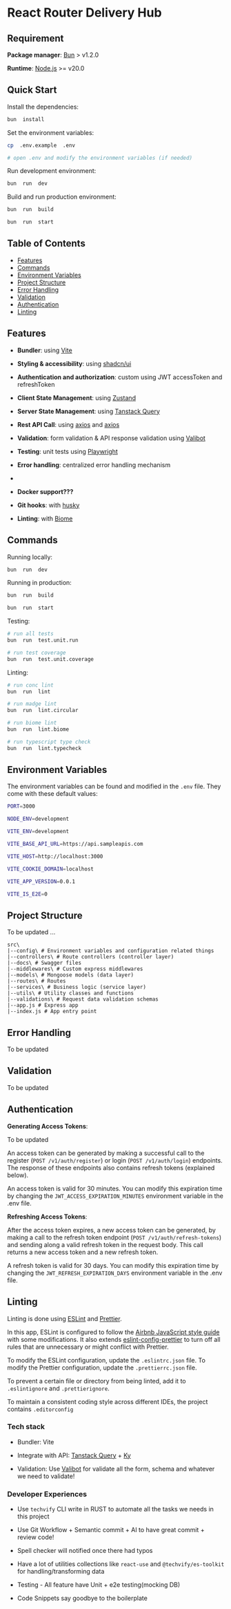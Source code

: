 # React Router Delivery Hub

## Requirement

**Package manager**: [Bun](https://bun.sh/docs) > v1.2.0

**Runtime**: [Node.js](https://nodejs.org/en) >= v20.0

## Quick Start

Install the dependencies:

```bash
bun  install
```

Set the environment variables:

```bash
cp  .env.example  .env

# open .env and modify the environment variables (if needed)
```

Run development environment:

```bash
bun  run  dev
```

Build and run production environment:

```bash
bun  run  build

bun  run  start
```

## Table of Contents

- [Features](#features)
- [Commands](#commands)
- [Environment Variables](#environment-variables)
- [Project Structure](#project-structure)
- [Error Handling](#error-handling)
- [Validation](#validation)
- [Authentication](#authentication)
- [Linting](#linting)

## Features

- **Bundler**: using [Vite](https://vite.dev/)

- **Styling & accessibility**: using [shadcn/ui](https://ui.shadcn.com/docs)

- **Authentication and authorization**: custom using JWT accessToken and refreshToken

- **Client State Management**: using [Zustand](https://zustand.docs.pmnd.rs/getting-started/introduction)

- **Server State Management**: using [Tanstack Query](https://tanstack.com/query/latest)

- **Rest API Call**: using [axios](https://axios-http.com/docs/intro) and [axios]()

- **Validation**: form validation & API response validation using [Valibot](https://valibot.dev/)

- **Testing**: unit tests using [Playwright](https://playwright.dev/)

- **Error handling**: centralized error handling mechanism
-
- **Docker support???**

- **Git hooks**: with [husky](https://github.com/typicode/husky)

- **Linting**: with [Biome](https://biomejs.dev/)

## Commands

Running locally:

```bash
bun  run  dev
```

Running in production:

```bash
bun  run  build

bun  run  start
```

Testing:

```bash
# run all tests
bun  run  test.unit.run

# run test coverage
bun  run  test.unit.coverage
```

Linting:

```bash
# run conc lint
bun  run  lint

# run madge lint
bun  run  lint.circular

# run biome lint
bun  run  lint.biome

# run typescript type check
bun  run  lint.typecheck
```

## Environment Variables

The environment variables can be found and modified in the `.env` file. They come with these default values:

```bash
PORT=3000

NODE_ENV=development

VITE_ENV=development

VITE_BASE_API_URL=https://api.sampleapis.com

VITE_HOST=http://localhost:3000

VITE_COOKIE_DOMAIN=localhost

VITE_APP_VERSION=0.0.1

VITE_IS_E2E=0

```

## Project Structure

To be updated ...

```
src\
|--config\ # Environment variables and configuration related things
|--controllers\ # Route controllers (controller layer)
|--docs\ # Swagger files
|--middlewares\ # Custom express middlewares
|--models\ # Mongoose models (data layer)
|--routes\ # Routes
|--services\ # Business logic (service layer)
|--utils\ # Utility classes and functions
|--validations\ # Request data validation schemas
|--app.js # Express app
|--index.js # App entry point
```

## Error Handling

To be updated

## Validation

To be updated

## Authentication

**Generating Access Tokens**:

To be updated

An access token can be generated by making a successful call to the register (`POST /v1/auth/register`) or login (`POST /v1/auth/login`) endpoints. The response of these endpoints also contains refresh tokens (explained below).

An access token is valid for 30 minutes. You can modify this expiration time by changing the `JWT_ACCESS_EXPIRATION_MINUTES` environment variable in the .env file.

**Refreshing Access Tokens**:

After the access token expires, a new access token can be generated, by making a call to the refresh token endpoint (`POST /v1/auth/refresh-tokens`) and sending along a valid refresh token in the request body. This call returns a new access token and a new refresh token.

A refresh token is valid for 30 days. You can modify this expiration time by changing the `JWT_REFRESH_EXPIRATION_DAYS` environment variable in the .env file.

## Linting

Linting is done using [ESLint](https://eslint.org/) and [Prettier](https://prettier.io).

In this app, ESLint is configured to follow the [Airbnb JavaScript style guide](https://github.com/airbnb/javascript/tree/master/packages/eslint-config-airbnb-base) with some modifications. It also extends [eslint-config-prettier](https://github.com/prettier/eslint-config-prettier) to turn off all rules that are unnecessary or might conflict with Prettier.

To modify the ESLint configuration, update the `.eslintrc.json` file. To modify the Prettier configuration, update the `.prettierrc.json` file.

To prevent a certain file or directory from being linted, add it to `.eslintignore` and `.prettierignore`.

To maintain a consistent coding style across different IDEs, the project contains `.editorconfig`

### Tech stack

- Bundler: Vite

- Integrate with API: [Tanstack Query](https://tanstack.com/query/latest/docs/framework/react/overview) + [Ky](https://github.com/sindresorhus/ky)

- Validation: Use [Valibot](https://github.com/fabian-hiller/valibot) for validate all the form, schema and whatever we need to validate!

### Developer Experiences

- Use `techvify` CLI write in RUST to automate all the tasks we needs in this project

- Use Git Workflow + Semantic commit + AI to have great commit + review code!

- Spell checker will notified once there had typos

- Have a lot of utilities collections like `react-use` and `@techvify/es-toolkit` for handling/transforming data

- Testing - All feature have Unit + e2e testing(mocking DB)

- Code Snippets say goodbye to the boilerplate
